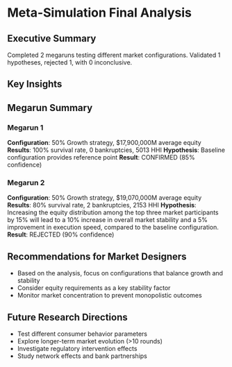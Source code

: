 # Meta-Simulation Final Analysis

## Executive Summary
Completed 2 megaruns testing different market configurations.
Validated 1 hypotheses, rejected 1, with 0 inconclusive.

## Key Insights

## Megarun Summary

### Megarun 1
**Configuration**: 50% Growth strategy, $17,900,000M average equity
**Results**: 100% survival rate, 0 bankruptcies, 5013 HHI
**Hypothesis**: Baseline configuration provides reference point
**Result**: CONFIRMED (85% confidence)

### Megarun 2
**Configuration**: 50% Growth strategy, $19,070,000M average equity
**Results**: 80% survival rate, 2 bankruptcies, 2153 HHI
**Hypothesis**: Increasing the equity distribution among the top three market participants by 15% will lead to a 10% increase in overall market stability and a 5% improvement in execution speed, compared to the baseline configuration.
**Result**: REJECTED (90% confidence)

## Recommendations for Market Designers
- Based on the analysis, focus on configurations that balance growth and stability
- Consider equity requirements as a key stability factor
- Monitor market concentration to prevent monopolistic outcomes

## Future Research Directions
- Test different consumer behavior parameters
- Explore longer-term market evolution (>10 rounds)
- Investigate regulatory intervention effects
- Study network effects and bank partnerships
